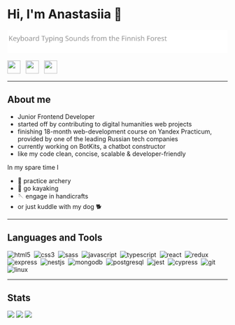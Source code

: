 # Hi, I'm Anastasiia :fox_face:
<img alt="Keyboard Typing Sounds from the Finnish Forest" src="./src/subheader.svg" />

<a href="https://t.me/fat_polar_fox"><img height="30" width="30" src="https://cdn.simpleicons.org/telegram" /></a> &nbsp;
<a href="mailto:lisitsinan@gmail.com"><img height="30" width="30" src="https://cdn.simpleicons.org/maildotru" /></a> &nbsp;
<a href="https://www.linkedin.com/in/anastasiia-lisitsyna/"><img height="30" width="30" src="https://cdn.simpleicons.org/linkedin" /></a>&nbsp;
___
## About me

- Junior Frontend Developer
- started off by contributing to digital humanities web projects
- finishing 18-month web-development course on Yandex Practicum, provided by one of the leading Russian tech companies
- currently working on BotKits, a chatbot constructor
- like my code clean, concise, scalable & developer-friendly
  
In my spare time I
- :bow_and_arrow: practice archery
- :rowboat: go kayaking 
- :sewing_needle: engage in handicrafts
- or just kuddle with my dog :dog2:
___

## Languages and Tools

<div>
  <img height="30" width="30" src="https://cdn.simpleicons.org/html5" alt="html5" />&nbsp;
  <img height="30" width="30" src="https://cdn.simpleicons.org/css3" alt="css3" />&nbsp;
  <img height="30" width="30" src="https://cdn.simpleicons.org/sass" alt="sass" />&nbsp;
  <img height="30" width="30" src="https://cdn.simpleicons.org/javascript" alt="javascript" />&nbsp;
  <img height="30" width="30" src="https://cdn.simpleicons.org/typescript" alt="typescript" />&nbsp;
  <img height="30" width="30" src="https://cdn.simpleicons.org/react" alt="react" />&nbsp;
  <img height="30" width="30" src="https://cdn.simpleicons.org/redux" alt="redux" />&nbsp;
  <img height="30" width="30" src="https://cdn.simpleicons.org/express" alt="express" />&nbsp;
  <img height="30" width="30" src="https://cdn.simpleicons.org/nestjs" alt="nestjs" />&nbsp;
  <img height="30" width="30" src="https://cdn.simpleicons.org/mongodb" alt="mongodb" />&nbsp;
  <img height="30" width="30" src="https://cdn.simpleicons.org/postgresql" alt="postgresql" />&nbsp;
  <img height="30" width="30" src="https://cdn.simpleicons.org/jest" alt="jest" />&nbsp;
  <img height="30" width="30" src="https://cdn.simpleicons.org/cypress" alt="cypress" />&nbsp;
  <img height="30" width="30" src="https://cdn.simpleicons.org/git" alt="git" />&nbsp;
  <img height="30" width="30" src="https://cdn.simpleicons.org/linux" alt="linux" />&nbsp;
</div>

-----

## Stats
![](http://github-profile-summary-cards.vercel.app/api/cards/most-commit-language?username=ananastii&theme=transparent)
![](http://github-profile-summary-cards.vercel.app/api/cards/stats?username=ananastii&theme=transparent)
![](http://github-profile-summary-cards.vercel.app/api/cards/profile-details?username=ananastii&theme=transparent)

<!--
|![GitHub stats](https://github-readme-stats.vercel.app/api?username=ananastii&show_icons=true&theme=transparent&hide_border=true)|![GitHub Langs](https://github-readme-stats.vercel.app/api/top-langs/?username=ananastii&layout=compact&theme=transparent&hide_border=true&hide=jupyter%20notebook)|
| ------------- | ------------- |
-->
